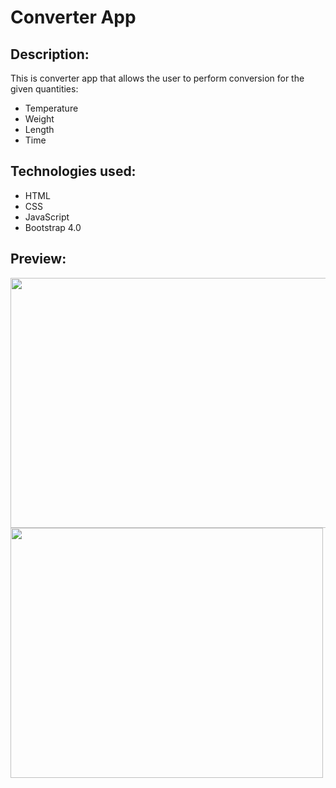 # Converter App 
## Description:
This is converter app that allows the user to perform conversion for the given quantities:
<ul>
  <li>Temperature</li>
  <li>Weight</li>
  <li>Length</li>
  <li>Time</li>
</ul>

## Technologies used:
<ul>
  <li>HTML</li>
  <li>CSS</li>
  <li>JavaScript</li>
  <li>Bootstrap 4.0</li>
</ul>

## Preview:
 <img src="https://github.com/cybot-des/Bundli-Frontend/blob/main/Converter_App/Images/output_index_page.JPG" height=400px width=700px>
 <img src="https://github.com/cybot-des/Bundli-Frontend/blob/main/Converter_App/Images/output_temp_page.JPG" height=400px width=500px>
 
 
